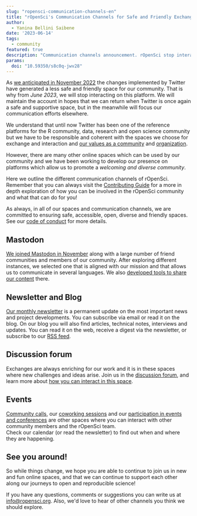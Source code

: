 ```yaml
---
slug: "ropensci-communication-channels-en"
title: "rOpenSci's Communication Channels for Safe and Friendly Exchange"
author:
  - Yanina Bellini Saibene
date: '2023-06-14'
tags:
  - community
featured: true
description: "Communication channels announcement. rOpenSci stop interacting on Twitter, but we can meet in many other spaces."
params:
  doi: "10.59350/s8c0q-jwv28"
---
```


As [we anticipated in November 2022](/blog/2022/11/16/mastodon-en) the changes implemented by Twitter have generated a less safe and friendly space for our community.  That is why from _June 2023_, we will stop interacting on this platform. We will maintain the account in hopes that we can return when Twitter is once again a safe and supportive space, but in the meanwhile will focus our communication efforts elsewhere.

We understand that until now Twitter has been one of the reference platforms for the R community, data, research and open science community but we have to be responsible and 
coherent with the spaces we choose for exchange and interaction and [our values as a community](/code-of-conduct/) and [organization](/about/).

However, there are many other online spaces which can be used by our community and we have been working to develop our presence on platforms which allow us to promote a _welcoming and diverse community_.

Here we outline the different communication channels of rOpenSci. Remember that you can always visit the [Contributing Guide](https://contributing.ropensci.org/resources.html#channels) for a more in depth exploration of how you can be involved in the rOpenSci community and what that can do for you!

As always, in all of our spaces and communication channels, we are committed to ensuring safe, accessible, open, diverse and friendly spaces. See our [code of conduct](/code-of-conduct/) for more details.

## Mastodon

[We joined Mastodon in November](https://hachyderm.io/@rOpenSci) along with a large number of friend communities and members of our community.
After exploring different instances, we selected one that is aligned with our mission and that allows us to communicate in several languages. We also [developed tools to share our content](/blog/2023/05/17/scheduling-mastodon/) there. 

## Newsletter and Blog

[Our monthly newsletter](/news/) is a permanent update on the most important news and project developments. You can subscribe via email or read it on the blog. 
On our blog you will also find articles, technical notes, interviews and updates. 
You can read it on the web, receive a digest via the newsletter, or subscribe to our [RSS feed](/rbloggers/index.xml).

## Discussion forum 

Exchanges are always enriching for our work and it is in these spaces where new challenges and ideas arise. Join us in the [discussion forum](https://discuss.ropensci.org/), and learn more about [how you can interact in this space](/blog/2022/01/11/ropensci-forum/). 

## Events

[Community calls](/commcalls/), our [coworking sessions](/events/) and our [participation in events and conferences](/talks/) are other spaces where you can interact with other community members and the rOpenSci team.  
Check our calendar (or read the newsletter) to find out when and where they are happening. 


## See you around!
So while things change, we hope you are able to continue to join us in new and fun online spaces, and that we can continue to support each other along our journeys to open and reproducible science!

If you have any questions, comments or suggestions you can write us at info@ropensci.org. Also, we'd love to hear of other channels you think we should explore.
